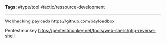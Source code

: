 **Tags:** #type/tool  #tactic/ressource-development

---

Webhacking payloads
https://github.com/payloadbox

Pentestmonkey
https://pentestmonkey.net/tools/web-shells/php-reverse-shell